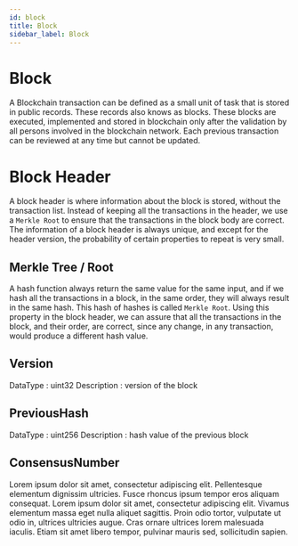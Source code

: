 ```yaml
---
id: block
title: Block
sidebar_label: Block
---
```


# Block
A Blockchain transaction can be defined as a small unit of task that is stored in public records. These records also knows as blocks. These blocks are executed, implemented and stored in blockchain only after the validation by all persons involved in the blockchain network. Each previous transaction can be reviewed at any time but cannot be updated.


# Block Header
A block header is where information about the block is stored, without the transaction list. Instead of keeping all the transactions in the header, we use a `Merkle Root` to ensure that the transactions in the block body are correct.
The information of a block header is always unique, and except for the header version, the probability of certain properties to repeat is very small.


## Merkle Tree / Root
A hash function always return the same value for the same input, and if we hash all the transactions in a block, in the same order, they will always result in the same hash.  This hash of hashes is called `Merkle Root`.
Using this property in the block header, we can assure that all the transactions in the block, and their order, are correct, since any change, in any transaction, would produce a different hash value.

##  Version
DataType : uint32
Description : version of the block

##  PreviousHash

DataType : uint256
Description : hash value of the previous block

##  ConsensusNumber

Lorem ipsum dolor sit amet, consectetur adipiscing elit. Pellentesque elementum dignissim ultricies. Fusce rhoncus ipsum tempor eros aliquam consequat. Lorem ipsum dolor sit amet, consectetur adipiscing elit. Vivamus elementum massa eget nulla aliquet sagittis. Proin odio tortor, vulputate ut odio in, ultrices ultricies augue. Cras ornare ultrices lorem malesuada iaculis. Etiam sit amet libero tempor, pulvinar mauris sed, sollicitudin sapien.
